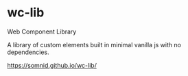 # wc-lib
Web Component Library

A library of custom elements built in minimal vanilla js with no dependencies.

https://somnid.github.io/wc-lib/
